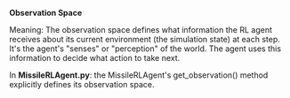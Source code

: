 **Observation Space**

Meaning: The observation space defines what information the RL agent receives about its current environment (the simulation state) at each step. It's the agent's "senses" or "perception" of the world. The agent uses this information to decide what action to take next.

In **MissileRLAgent.py**: the MissileRLAgent's get_observation() method explicitly defines its observation space.

